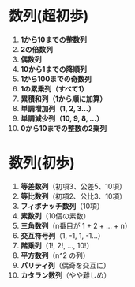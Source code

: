 # 数列(超初歩)
1. **1から10までの整数列**
2. **2の倍数列**
3. **偶数列**
4. **10から1までの降順列**
5. **1から100までの奇数列**
6. **1の累乗列（すべて1）**
7. **累積和列（1から順に加算）**
8. **単調増加列（1, 2, 3...）**
9. **単調減少列（10, 9, 8, ...）**
10. **0から10までの整数の2乗列**

# 数列(初歩) 
1. **等差数列**（初項3、公差5、10項）
2. **等比数列**（初項2、公比3、10項）
3. **フィボナッチ数列**（10項）
4. **素数列**（10個の素数）
5. **三角数列**（n番目が 1 + 2 + ... + n）
6. **交互符号列**（1, -1, 1, -1...）
7. **階乗列**（1!, 2!, ..., 10!）
8. **平方数列**（n^2 の列）
9. **パリティ列**（偶奇を交互に）
10. **カタラン数列**（やや難しめ）

